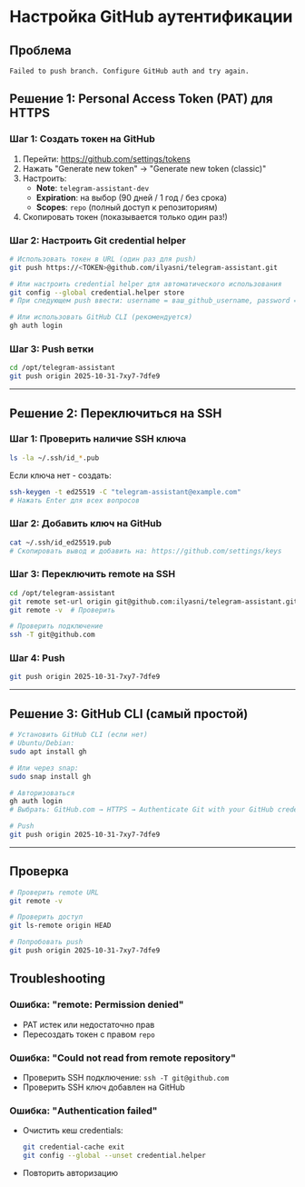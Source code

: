# Настройка GitHub аутентификации

## Проблема
```
Failed to push branch. Configure GitHub auth and try again.
```

## Решение 1: Personal Access Token (PAT) для HTTPS

### Шаг 1: Создать токен на GitHub
1. Перейти: https://github.com/settings/tokens
2. Нажать "Generate new token" → "Generate new token (classic)"
3. Настроить:
   - **Note**: `telegram-assistant-dev`
   - **Expiration**: на выбор (90 дней / 1 год / без срока)
   - **Scopes**: `repo` (полный доступ к репозиториям)
4. Скопировать токен (показывается только один раз!)

### Шаг 2: Настроить Git credential helper

```bash
# Использовать токен в URL (один раз для push)
git push https://<TOKEN>@github.com/ilyasni/telegram-assistant.git

# Или настроить credential helper для автоматического использования
git config --global credential.helper store
# При следующем push ввести: username = ваш_github_username, password = TOKEN

# Или использовать GitHub CLI (рекомендуется)
gh auth login
```

### Шаг 3: Push ветки

```bash
cd /opt/telegram-assistant
git push origin 2025-10-31-7xy7-7dfe9
```

---

## Решение 2: Переключиться на SSH

### Шаг 1: Проверить наличие SSH ключа

```bash
ls -la ~/.ssh/id_*.pub
```

Если ключа нет - создать:

```bash
ssh-keygen -t ed25519 -C "telegram-assistant@example.com"
# Нажать Enter для всех вопросов
```

### Шаг 2: Добавить ключ на GitHub

```bash
cat ~/.ssh/id_ed25519.pub
# Скопировать вывод и добавить на: https://github.com/settings/keys
```

### Шаг 3: Переключить remote на SSH

```bash
cd /opt/telegram-assistant
git remote set-url origin git@github.com:ilyasni/telegram-assistant.git
git remote -v  # Проверить

# Проверить подключение
ssh -T git@github.com
```

### Шаг 4: Push

```bash
git push origin 2025-10-31-7xy7-7dfe9
```

---

## Решение 3: GitHub CLI (самый простой)

```bash
# Установить GitHub CLI (если нет)
# Ubuntu/Debian:
sudo apt install gh

# Или через snap:
sudo snap install gh

# Авторизоваться
gh auth login
# Выбрать: GitHub.com → HTTPS → Authenticate Git with your GitHub credentials? Yes

# Push
git push origin 2025-10-31-7xy7-7dfe9
```

---

## Проверка

```bash
# Проверить remote URL
git remote -v

# Проверить доступ
git ls-remote origin HEAD

# Попробовать push
git push origin 2025-10-31-7xy7-7dfe9
```

## Troubleshooting

### Ошибка: "remote: Permission denied"
- PAT истек или недостаточно прав
- Пересоздать токен с правом `repo`

### Ошибка: "Could not read from remote repository"
- Проверить SSH подключение: `ssh -T git@github.com`
- Проверить SSH ключ добавлен на GitHub

### Ошибка: "Authentication failed"
- Очистить кеш credentials:
  ```bash
  git credential-cache exit
  git config --global --unset credential.helper
  ```
- Повторить авторизацию


